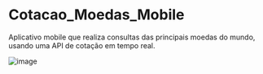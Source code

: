 # Cotacao_Moedas_Mobile
Aplicativo mobile que realiza consultas das principais moedas do mundo, usando uma API de cotação em tempo real.

![image](https://github.com/SamuelRib/Cotacao_Moedas_Mobile/assets/121571031/1b38db73-b443-459c-ac9e-6e2eb4eb892a)

